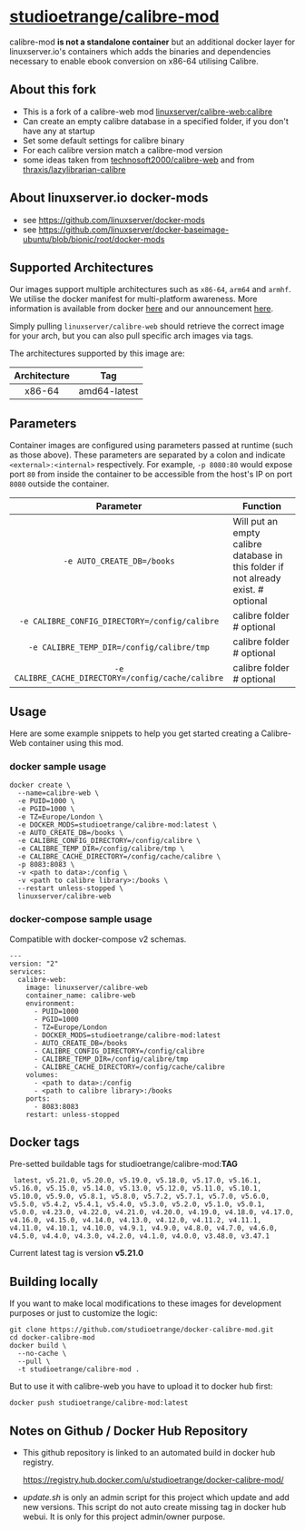 

# [studioetrange/calibre-mod](https://github.com/studioetrange/docker-calibre-mod)


calibre-mod **is not a standalone container** but an additional docker layer for linuxserver.io's containers which adds the binaries and dependencies necessary to enable ebook conversion on x86-64 utilising Calibre.

## About this fork

* This is a fork of a calibre-web mod [linuxserver/calibre-web:calibre](https://github.com/linuxserver/docker-calibre-web/tree/calibre)
* Can create an empty calibre database in a specified folder, if you don't have any at startup
* Set some default settings for calibre binary
* For each calibre version match a calibre-mod version
* some ideas taken from [technosoft2000/calibre-web](https://github.com/Technosoft2000/docker-calibre-web) and from [thraxis/lazylibrarian-calibre](https://github.com/Thraxis/docker-lazylibrarian-calibre)

## About linuxserver.io docker-mods

* see https://github.com/linuxserver/docker-mods
* see https://github.com/linuxserver/docker-baseimage-ubuntu/blob/bionic/root/docker-mods



## Supported Architectures

Our images support multiple architectures such as `x86-64`, `arm64` and `armhf`. We utilise the docker manifest for multi-platform awareness. More information is available from docker [here](https://github.com/docker/distribution/blob/master/docs/spec/manifest-v2-2.md#manifest-list) and our announcement [here](https://blog.linuxserver.io/2019/02/21/the-lsio-pipeline-project/). 

Simply pulling `linuxserver/calibre-web` should retrieve the correct image for your arch, but you can also pull specific arch images via tags.

The architectures supported by this image are:

| Architecture | Tag |
| :----: | --- |
| x86-64 | amd64-latest |


## Parameters

Container images are configured using parameters passed at runtime (such as those above). These parameters are separated by a colon and indicate `<external>:<internal>` respectively. For example, `-p 8080:80` would expose port `80` from inside the container to be accessible from the host's IP on port `8080` outside the container.

| Parameter | Function |
| :----: | --- |
| `-e AUTO_CREATE_DB=/books` | Will put an empty calibre database in this folder if not already exist. # optional |
| `-e CALIBRE_CONFIG_DIRECTORY=/config/calibre` | calibre folder  # optional |
| `-e CALIBRE_TEMP_DIR=/config/calibre/tmp` | calibre folder  # optional |
| `-e CALIBRE_CACHE_DIRECTORY=/config/cache/calibre` | calibre folder  # optional |


## Usage



Here are some example snippets to help you get started creating a Calibre-Web container using this mod.


### docker sample usage



```
docker create \
  --name=calibre-web \
  -e PUID=1000 \
  -e PGID=1000 \
  -e TZ=Europe/London \
  -e DOCKER_MODS=studioetrange/calibre-mod:latest \
  -e AUTO_CREATE_DB=/books \
  -e CALIBRE_CONFIG_DIRECTORY=/config/calibre \
  -e CALIBRE_TEMP_DIR=/config/calibre/tmp \
  -e CALIBRE_CACHE_DIRECTORY=/config/cache/calibre \
  -p 8083:8083 \
  -v <path to data>:/config \
  -v <path to calibre library>:/books \
  --restart unless-stopped \
  linuxserver/calibre-web
```


### docker-compose sample usage

Compatible with docker-compose v2 schemas.

```
---
version: "2"
services:
  calibre-web:
    image: linuxserver/calibre-web
    container_name: calibre-web
    environment:
      - PUID=1000
      - PGID=1000
      - TZ=Europe/London
      - DOCKER_MODS=studioetrange/calibre-mod:latest
      - AUTO_CREATE_DB=/books
      - CALIBRE_CONFIG_DIRECTORY=/config/calibre
      - CALIBRE_TEMP_DIR=/config/calibre/tmp
      - CALIBRE_CACHE_DIRECTORY=/config/cache/calibre
    volumes:
      - <path to data>:/config
      - <path to calibre library>:/books
    ports:
      - 8083:8083
    restart: unless-stopped
```

## Docker tags

Pre-setted buildable tags for studioetrange/calibre-mod:__TAG__

	 latest, v5.21.0, v5.20.0, v5.19.0, v5.18.0, v5.17.0, v5.16.1, v5.16.0, v5.15.0, v5.14.0, v5.13.0, v5.12.0, v5.11.0, v5.10.1, v5.10.0, v5.9.0, v5.8.1, v5.8.0, v5.7.2, v5.7.1, v5.7.0, v5.6.0, v5.5.0, v5.4.2, v5.4.1, v5.4.0, v5.3.0, v5.2.0, v5.1.0, v5.0.1, v5.0.0, v4.23.0, v4.22.0, v4.21.0, v4.20.0, v4.19.0, v4.18.0, v4.17.0, v4.16.0, v4.15.0, v4.14.0, v4.13.0, v4.12.0, v4.11.2, v4.11.1, v4.11.0, v4.10.1, v4.10.0, v4.9.1, v4.9.0, v4.8.0, v4.7.0, v4.6.0, v4.5.0, v4.4.0, v4.3.0, v4.2.0, v4.1.0, v4.0.0, v3.48.0, v3.47.1

Current latest tag is version __v5.21.0__



## Building locally

If you want to make local modifications to these images for development purposes or just to customize the logic: 
```
git clone https://github.com/studioetrange/docker-calibre-mod.git
cd docker-calibre-mod
docker build \
  --no-cache \
  --pull \
  -t studioetrange/calibre-mod .
```

But to use it with calibre-web you have to upload it to docker hub first:
```
docker push studioetrange/calibre-mod:latest
```



## Notes on Github / Docker Hub Repository

* This github repository is linked to an automated build in docker hub registry.

	https://registry.hub.docker.com/u/studioetrange/docker-calibre-mod/

* _update.sh_ is only an admin script for this project which update and add new versions. This script do not auto create missing tag in docker hub webui. It is only for this project admin/owner purpose.
